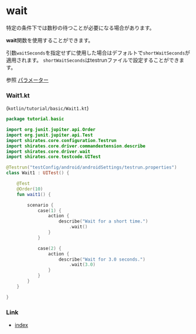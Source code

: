 # wait

特定の条件下では数秒の待つことが必要になる場合があります。

**wait**関数を使用することができます。

引数`waitSeconds`を指定せずに使用した場合はデフォルトで`shortWaitSeconds`が適用されます。
`shortWaitSeconds`はtestrunファイルで設定することができます。

参照 [パラメーター](../parameter/parameters_ja.md)

### Wait1.kt

(`kotlin/tutorial/basic/Wait1.kt`)

```kotlin
package tutorial.basic

import org.junit.jupiter.api.Order
import org.junit.jupiter.api.Test
import shirates.core.configuration.Testrun
import shirates.core.driver.commandextension.describe
import shirates.core.driver.wait
import shirates.core.testcode.UITest

@Testrun("testConfig/android/androidSettings/testrun.properties")
class Wait1 : UITest() {

    @Test
    @Order(10)
    fun wait1() {

        scenario {
            case(1) {
                action {
                    describe("Wait for a short time.")
                        .wait()
                }
            }

            case(2) {
                action {
                    describe("Wait for 3.0 seconds.")
                        .wait(3.0)
                }
            }
        }
    }

}
```

### Link

- [index](../../index_ja.md)
